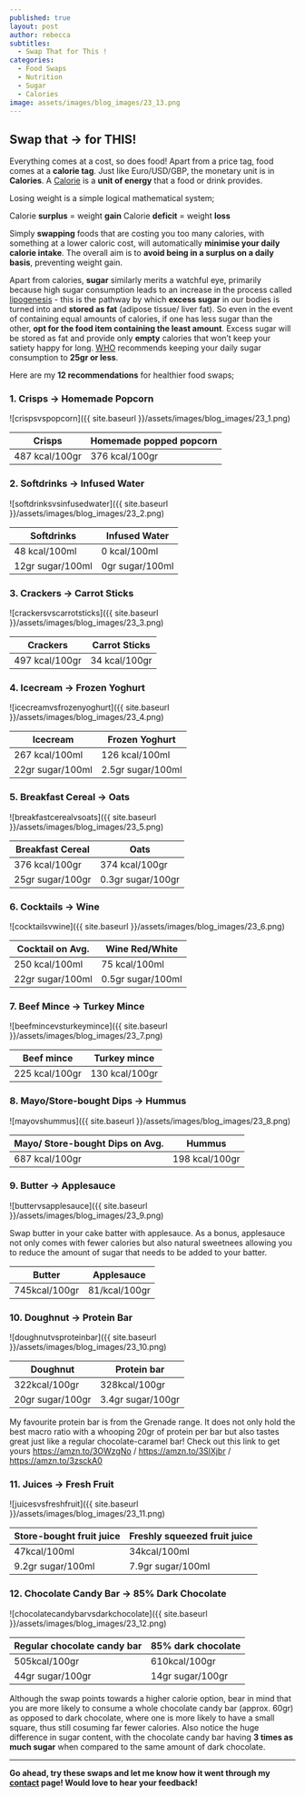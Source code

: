 ```yaml
---
published: true
layout: post
author: rebecca
subtitles:
  - Swap That for This !
categories:
  - Food Swaps
  - Nutrition
  - Sugar
  - Calories
image: assets/images/blog_images/23_13.png
---
```

## Swap that -> for THIS! 

Everything comes at a cost, so does food! Apart from a price tag, food comes at a **calorie tag**. Just like Euro/USD/GBP, the monetary unit is in **Calories**. A [Calorie](https://www.nhs.uk/live-well/healthy-weight/managing-your-weight/understanding-calories/) is a **unit of energy** that a food or drink provides. 

Losing weight is a simple logical mathematical system; 

Calorie **surplus** = weight **gain**
Calorie **deficit** = weight **loss**

Simply **swapping** foods that are costing you too many calories, with something at a lower caloric cost, will automatically **minimise your daily calorie intake**. The overall aim is to **avoid being in a surplus on a daily basis**, preventing weight gain. 

Apart from calories, **sugar** similarly merits a watchful eye, primarily because high sugar consumption leads to an increase in the process called [lipogenesis](https://www.sciencedirect.com/topics/agricultural-and-biological-sciences/lipogenesis) - this is the pathway by which **excess sugar** in our bodies is turned into and **stored as fat** (adipose tissue/ liver fat). So even in the event of containing equal amounts of calories, if one has less sugar than the other, **opt for the food item containing the least amount**. Excess sugar will be stored as fat and provide only **empty** calories that won’t keep your satiety happy for long. [WHO](https://www.who.int/news/item/04-03-2015-who-calls-on-countries-to-reduce-sugars-intake-among-adults-and-children#:~:text=A%20new%20WHO%20guideline%20recommends,would%20provide%20additional%20health%20benefits.) recommends keeping your daily sugar consumption to **25gr or less**. 

Here are my **12 recommendations** for healthier food swaps; 

### 1. Crisps -> Homemade Popcorn 
![crispsvspopcorn]({{ site.baseurl }}/assets/images/blog_images/23_1.png)

| Crisps      	| Homemade popped popcorn |
| ----------- 	| ----------- |
| 487 kcal/100gr         	|     376 kcal/100gr |

### 2. Softdrinks -> Infused Water
![softdrinksvsinfusedwater]({{ site.baseurl }}/assets/images/blog_images/23_2.png)

| Softdrinks     | Infused Water |
| ----------- | ----------- |
| 48 kcal/100ml         |       0 kcal/100ml       |
| 12gr sugar/100ml      |     0gr sugar/100ml        |

### 3. Crackers -> Carrot Sticks
![crackersvscarrotsticks]({{ site.baseurl }}/assets/images/blog_images/23_3.png)

| Crackers     | Carrot Sticks |
| ----------- | ----------- |
| 497 kcal/100gr        |     34 kcal/100gr       |

### 4. Icecream -> Frozen Yoghurt 
![icecreamvsfrozenyoghurt]({{ site.baseurl }}/assets/images/blog_images/23_4.png)

| Icecream     | Frozen Yoghurt |
| ----------- | ----------- |
| 267 kcal/100ml      |  126 kcal/100ml       |
| 22gr sugar/100ml   |   2.5gr sugar/100ml        |

### 5. Breakfast Cereal -> Oats 
![breakfastcerealvsoats]({{ site.baseurl }}/assets/images/blog_images/23_5.png)

| Breakfast Cereal     | Oats |
| ----------- | ----------- |
| 376 kcal/100gr     |  374 kcal/100gr       |
| 25gr sugar/100gr   |   0.3gr sugar/100gr        |

### 6. Cocktails -> Wine 
![cocktailsvwine]({{ site.baseurl }}/assets/images/blog_images/23_6.png)

| Cocktail on Avg.     | Wine Red/White |
| ----------- | ----------- |
| 250 kcal/100ml      |75 kcal/100ml       |
| 22gr sugar/100ml   |   0.5gr sugar/100ml        |

### 7. Beef Mince -> Turkey Mince
![beefmincevsturkeymince]({{ site.baseurl }}/assets/images/blog_images/23_7.png)

| Beef mince      | Turkey mince |
| ----------- | ----------- |
| 225 kcal/100gr      |   130 kcal/100gr |

### 8. Mayo/Store-bought Dips -> Hummus 
![mayovshummus]({{ site.baseurl }}/assets/images/blog_images/23_8.png)

| Mayo/ Store-bought Dips on Avg.     | Hummus |
| ----------- | ----------- |
| 687 kcal/100gr      |   198 kcal/100gr |

### 9. Butter -> Applesauce 
![buttervsapplesauce]({{ site.baseurl }}/assets/images/blog_images/23_9.png)

Swap butter in your cake batter with applesauce. As a bonus, applesauce not only comes with fewer calories but also natural sweetnees allowing you to reduce the amount of sugar that needs to be added to your batter. 

| Butter      | Applesauce |
| ----------- | ----------- |
| 745kcal/100gr      |   81/kcal/100gr |

### 10. Doughnut -> Protein Bar 
![doughnutvsproteinbar]({{ site.baseurl }}/assets/images/blog_images/23_10.png)

| Doughnut    | Protein bar |
| ----------- | ----------- |
| 322kcal/100gr     |  328kcal/100gr       |
| 20gr sugar/100gr   |   3.4gr sugar/100gr        |

My favourite protein bar is from the Grenade range. It does not only hold the best macro ratio with a whooping 20gr of protein per bar but also tastes great just like a regular chocolate-caramel bar! 
Check out this link to get yours https://amzn.to/3OWzgNo / https://amzn.to/3SlXjbr / https://amzn.to/3zsckA0

### 11. Juices -> Fresh Fruit 
![juicesvsfreshfruit]({{ site.baseurl }}/assets/images/blog_images/23_11.png)

| Store-bought fruit juice     | Freshly squeezed fruit juice |
| ----------- | ----------- |
| 47kcal/100ml      |  34kcal/100ml       |
| 9.2gr sugar/100ml   |   7.9gr sugar/100ml        |

### 12. Chocolate Candy Bar -> 85% Dark Chocolate 
![chocolatecandybarvsdarkchocolate]({{ site.baseurl }}/assets/images/blog_images/23_12.png)

| Regular chocolate candy bar    | 85% dark chocolate |
| ----------- | ----------- |
| 505kcal/100gr     |  610kcal/100gr       |
| 44gr sugar/100gr   |   14gr sugar/100gr        |

Although the swap points towards a higher calorie option, bear in mind that you are more likely to consume a whole chocolate candy bar (approx. 60gr) as opposed to dark chocolate, where one is more likely to have a small square, thus still cosuming far fewer calories. Also notice the huge difference in sugar content, with the chocolate candy bar having **3 times as much sugar** when compared to the same amount of dark chocolate.

-----------------------------------------------------------------------------------------------------------

**Go ahead, try these swaps and let me know how it went through my [contact](/contact) page! Would love to hear your feedback!**

